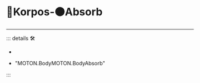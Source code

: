 # 🔷<soma>Korpos</soma>-🟠<motor>Absorb</motor>

---

<!-- =================================================== -->
<!-- =================================================== -->
<!-- =================================================== -->
<!-- =================================================== -->
<!-- =================================================== -->
::: details 🛠

-

- "MOTON.BodyMOTON.BodyAbsorb"

:::

